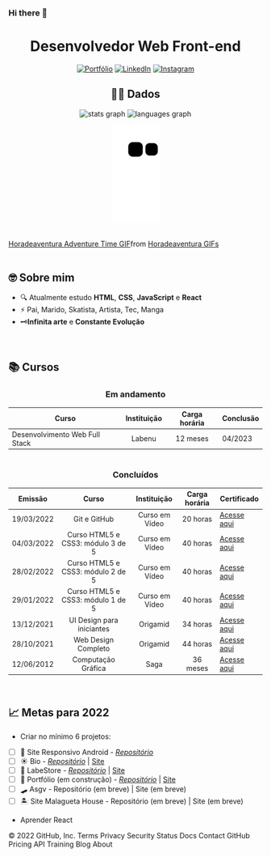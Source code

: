 ### Hi there 👋



<div align="center">

 
 # Desenvolvedor Web Front-end
 
[![Portfólio](https://img.shields.io/badge/Portfólio-%23000000.svg?style=for-the-badge&logoColor=#FF7139)](#)
[![LinkedIn](https://img.shields.io/badge/linkedin-%230077B5.svg?style=for-the-badge&logo=linkedin&logoColor=white)](#)
[![Instagram](https://img.shields.io/badge/Instagram-%23E4405F.svg?style=for-the-badge&logo=Instagram&logoColor=white)](#)
 
</div>

<div align="center">

<h2>🎲🎲 Dados</h2>

<div align="center">
  <img src="https://github-readme-stats.vercel.app/api?hide_title=false&hide_rank=false&show_icons=true&include_all_commits=true&count_private=true&disable_animations=false&theme=dark&locale=pt-br&hide_border=false&custom_title=Minhas estatísticas&username=Otuada" height="150" alt="stats graph"  />
  <img src="https://github-readme-stats.vercel.app/api/top-langs?locale=pt-br&hide_title=false&layout=compact&card_width=320&langs_count=5&theme=dark&hide_border=false&username=Otuada" height="150" alt="languages graph"  />
</div>


![snake gif](https://github.com/Otuada/Otuada/blob/output/github-contribution-grid-snake.svg)

</div>

<br>


<div class="tenor-gif-embed" data-postid="9067727" data-share-method="host" data-aspect-ratio="1.09735" data-width="100%"><a href="https://tenor.com/view/horadeaventura-adventure-time-gif-9067727">Horadeaventura Adventure Time GIF</a>from <a href="https://tenor.com/search/horadeaventura-gifs">Horadeaventura GIFs</a></div> 
 
<br>
 
<main>
 
<h2>🤓 Sobre mim</h2>
 <ul>
   <li>🔍 Atualmente estudo <strong>HTML</strong>, <strong>CSS</strong>, <strong>JavaScript</strong> e <strong>React</strong></li>
   <li>⚡ Pai, Marido, Skatista, Artista, Tec, Manga 
   <li>🗝<strong>Infinita arte</strong> e  <strong>Constante Evolução</strong></li>
 <ul> 
</main>
 
<br>
 
<h2>📚 Cursos</h2>

<div align="center">
 
<div> 
 
### Em andamento
  
Curso | Instituição | Carga horária | Conclusão
-|:-:|:-:|-
  Desenvolvimento Web Full Stack | Labenu | 12 meses | 04/2023
 
</div> 
 
#
 
<div>  

### Concluídos
  Emissão | Curso | Instituição | Carga horária | Certificado
  -|:-:|:-:|:--:|-
  19/03/2022 | Git e GitHub | Curso em Vídeo | 20 horas | [Acesse aqui](https://www.cursoemvideo.com/certificates/certificado/?course_id=41356&cert-nonce=b0a4e27377)
  04/03/2022 | Curso HTML5 e CSS3: módulo 3 de 5 | Curso em Vídeo | 40 horas | [Acesse aqui](https://www.cursoemvideo.com/certificates/certificado/?course_id=87672&cert-nonce=5b20225414)
  28/02/2022 | Curso HTML5 e CSS3: módulo 2 de 5 | Curso em Vídeo | 40 horas | [Acesse aqui](https://www.cursoemvideo.com/certificates/certificado/?course_id=59254&cert-nonce=8c6aeb0425)
  29/01/2022 | Curso HTML5 e CSS3: módulo 1 de 5 | Curso em Vídeo | 40 horas | [Acesse aqui](https://www.cursoemvideo.com/certificates/certificado/?course_id=51689&cert-nonce=8686ad6cc7)
  13/12/2021 | UI Design para iniciantes | Origamid | 34 horas | [Acesse aqui](https://www.origamid.com/certificate/28b3f184/)
  28/10/2021 | Web Design Completo | Origamid | 44 horas | [Acesse aqui](https://www.origamid.com/certificate/57bbe3f0/)
  12/06/2012 | Computação Gráfica | Saga | 36 meses | [Acesse aqui](https://drive.google.com/file/d/1fcDaHT4RIssUp5yRAr_3mIbEna9qKPTD/view?usp=sharing)

</div> 
 
</div>

 <br>
 
## 📈 Metas para 2022
  
* Criar no mínimo 6 projetos: 
- [ ] 🤖 Site Responsivo Android - [*Repositório*](#)
- [ ] ☀ Bio - [*Repositório*](#) | [Site](#)
- [ ] 🛒 LabeStore - [*Repositório*](#) | [Site](#)
- [ ] 📜 Portfólio (em construção) - [*Repositório*](#) | [Site](#)
- [ ] 🛹 Asgv - Repositório (em breve) | Site (em breve)
- [ ] 🏝 Site Malagueta House - Repositório (em breve) | Site (em breve)
  
* Aprender React 
 
© 2022 GitHub, Inc.
Terms
Privacy
Security
Status
Docs
Contact GitHub
Pricing
API
Training
Blog
About










<!--
**Otuada/Otuada** is a ✨ _special_ ✨ repository because its `README.md` (this file) appears on your GitHub profile.

Here are some ideas to get you started:

- 🔭 I’m currently working on ...
- 🌱 I’m currently learning ...
- 👯 I’m looking to collaborate on ...
- 🤔 I’m looking for help with ...
- 💬 Ask me about ...
- 📫 How to reach me: ...
- 😄 Pronouns: ...
- ⚡ Fun fact: ...
-->
